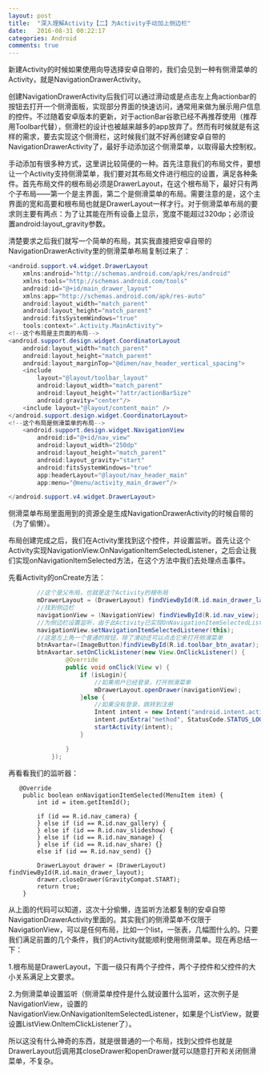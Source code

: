 ```yaml
---
layout: post
title:  "深入理解Activity【二】为Activity手动加上侧边栏"
date:   2016-08-31 00:22:17
categories: Android
comments: true
---
```




​	新建Activity的时候如果使用向导选择安卓自带的，我们会见到一种有侧滑菜单的Activity，就是NavigationDrawerActivity。

​	创建NavigationDrawerActivity后我们可以通过滑动或是点击左上角actionbar的按钮去打开一个侧滑面板，实现部分界面的快速访问，通常用来做为展示用户信息的控件。不过随着安卓版本的更新，对于actionBar谷歌已经不再推荐使用（推荐用Toolbar代替），侧滑栏的设计也被越来越多的app放弃了。然而有时候就是有这样的需求，要去实现这个侧滑栏，这时候我们就不好再创建安卓自带的NavigationDrawerActivity了，最好手动添加这个侧滑菜单，以取得最大控制权。

​	手动添加有很多种方式，这里讲比较简便的一种。首先注意我们的布局文件，要想让一个Activity支持侧滑菜单，我们要对其布局文件进行相应的设置，满足各种条件。首先布局文件的根布局必须是DrawerLayout，在这个根布局下，最好只有两个子布局——第一个是主界面，第二个是侧滑菜单的布局。需要注意的是，这个主界面的宽和高要和根布局也就是DrawerLayout一样才行。对于侧滑菜单布局的要求则主要有两点：为了让其能在所有设备上显示，宽度不能超过320dp；必须设置android:layout_gravity参数。

​	清楚要求之后我们就写一个简单的布局，其实我直接把安卓自带的NavigationDrawerActivity里的侧滑菜单布局复制过来了：

```java
<android.support.v4.widget.DrawerLayout
    xmlns:android="http://schemas.android.com/apk/res/android"
    xmlns:tools="http://schemas.android.com/tools"
    android:id="@+id/main_drawer_layout"
    xmlns:app="http://schemas.android.com/apk/res-auto"
    android:layout_width="match_parent"
    android:layout_height="match_parent"
    android:fitsSystemWindows="true"
    tools:context=".Activity.MainActivity">
<!--这个布局是主页面的布局-->
<android.support.design.widget.CoordinatorLayout
    android:layout_width="match_parent"
    android:layout_height="match_parent"
    android:layout_marginTop="@dimen/nav_header_vertical_spacing">
    <include
        layout="@layout/toolbar_layout"
        android:layout_width="match_parent"
        android:layout_height="?attr/actionBarSize"
        android:gravity="center"/>
    <include layout="@layout/content_main" />
</android.support.design.widget.CoordinatorLayout>
<!--这个布局是侧滑菜单的布局-->
    <android.support.design.widget.NavigationView
        android:id="@+id/nav_view"
        android:layout_width="250dp"
        android:layout_height="match_parent"
        android:layout_gravity="start"
        android:fitsSystemWindows="true"
        app:headerLayout="@layout/nav_header_main"
        app:menu="@menu/activity_main_drawer"/>

</android.support.v4.widget.DrawerLayout>
```

​	侧滑菜单布局里面用到的资源全是生成NavigationDrawerActivity的时候自带的（为了偷懒）。

​	布局创建完成之后，我们在Activity里找到这个控件，并设置监听。首先让这个Activity实现NavigationView.OnNavigationItemSelectedListener，之后会让我们实现onNavigationItemSelected方法，在这个方法中我们去处理点击事件。

先看Activity的onCreate方法：

```java
        //这个是父布局，也就是这个Activity的根布局
        mDrawerLayout = (DrawerLayout) findViewById(R.id.main_drawer_layout);
        //找到侧边栏
        navigationView = (NavigationView) findViewById(R.id.nav_view);
        //为侧边栏设置监听，由于此Activity已实现OnNavigationItemSelectedListener接口，可以传this
        navigationView.setNavigationItemSelectedListener(this);
        //这是左上角一个普通的按钮，除了滑动还可以点击它来打开侧滑菜单
        btnAvartar=(ImageButton)findViewById(R.id.toolbar_btn_avatar);
        btnAvartar.setOnClickListener(new View.OnClickListener() {
                @Override
                public void onClick(View v) {
                    if (isLogin){
                        //如果用户已经登录，打开侧滑菜单
                        mDrawerLayout.openDrawer(navigationView);
                    }else {
                        //如果没有登录，跳转到注册
                        Intent intent = new Intent("android.intent.action.LOGINACTIVITY");
                        intent.putExtra("method", StatusCode.STATUS_LOGIN);
                        startActivity(intent);
                    }

                }
            });
```

再看看我们的监听器：

```
   @Override
    public boolean onNavigationItemSelected(MenuItem item) {
        int id = item.getItemId();

        if (id == R.id.nav_camera) {
        } else if (id == R.id.nav_gallery) {
        } else if (id == R.id.nav_slideshow) {
        } else if (id == R.id.nav_manage) {
        } else if (id == R.id.nav_share) {} 
        else if (id == R.id.nav_send) {}
        
        DrawerLayout drawer = (DrawerLayout) findViewById(R.id.main_drawer_layout);
        drawer.closeDrawer(GravityCompat.START);
        return true;
    }
```

​	从上面的代码可以知道，这次十分偷懒，连监听方法都复制的安卓自带NavigationDrawerActivity里面的。其实我们的侧滑菜单不仅限于NavigationView，可以是任何布局，比如一个list，一张表，几幅图什么的。只要我们满足前置的几个条件，我们的Activity就能顺利使用侧滑菜单。现在再总结一下：

1.根布局是DrawerLayout，下面一级只有两个子控件，两个子控件和父控件的大小关系满足上文要求。

2.为侧滑菜单设置监听（侧滑菜单控件是什么就设置什么监听，这次例子是NavigationView，设置的NavigationView.OnNavigationItemSelectedListener，如果是个ListView，就要设置ListView.OnItemClickListener了）。

所以这没有什么神奇的东西，就是很普通的一个布局，找到父控件也就是DrawerLayout后调用其closeDrawer和openDrawer就可以随意打开和关闭侧滑菜单，不复杂。